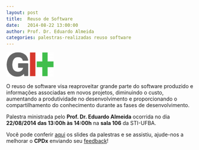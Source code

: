 ```yaml
---
layout: post
title:  Reuso de Software
date:   2014-08-22 13:00:00
author: Prof. Dr. Eduardo Almeida
categories: palestras-realizadas reuso software
---
```

<p class="text-center">
  <img class="img-rounded" alt="Git" src="/assets/images/git-logo.png" width="128" />
</p>

O reuso de software visa reaproveitar grande parte do software produzido e
informações associadas em novos projetos, diminuindo o custo, aumentando a
produtividade no desenvolvimento e proporcionando o compartilhamento do
conhecimento durante as fases de desenvolvimento.

Palestra ministrada pelo **Prof. Dr. Eduardo Almeida** ocorrida no dia 
**22/08/2014 das 13:00h às 14:00h** na **sala 106** da STI-UFBA.

Você pode conferir [aqui] os slides da palestras e se assistiu, ajude-nos a
melhorar o **CPDx** enviando seu [feedback]!

[aqui]: http://
[feedback]: https://docs.google.com/spreadsheet/viewform?formkey=dEFyQTNzT2hZejJ1TG02UW50dzBUTVE6MQ#gid=0
